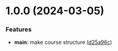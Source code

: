 # 1.0.0 (2024-03-05)


### Features

* **main:** make course structure ([d25a96c](https://github.com/gahougban/os-intro/commit/d25a96cfe79362c466cf12faf7247811303dec73))



